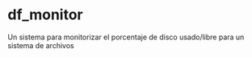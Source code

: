 # df_monitor
Un sistema para monitorizar el porcentaje de disco usado/libre para un sistema de archivos
